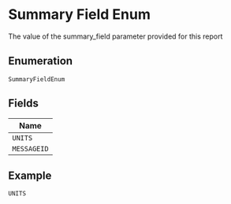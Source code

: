 
# Summary Field Enum

The value of the summary_field parameter provided for this report

## Enumeration

`SummaryFieldEnum`

## Fields

| Name |
|  --- |
| `UNITS` |
| `MESSAGEID` |

## Example

```
UNITS
```

